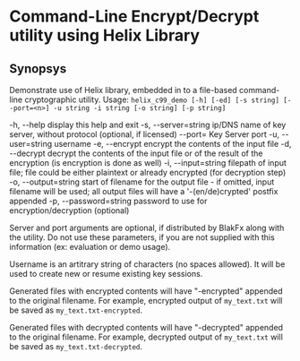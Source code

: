 Command-Line Encrypt/Decrypt utility using Helix Library 
========================================================

## Synopsys
Demonstrate use of Helix library, embedded in to a file-based command-line cryptographic utility.
Usage: 
`helix_c99_demo [-h] [-ed] [-s string] [--port=<n>] -u string -i string [-o string] [-p string]`

  -h, --help                display this help and exit
  -s, --server=string       ip/DNS name of key server, without protocol (optional, if licensed)
  --port=<n>                Key Server port
  -u, --user=string         username
  -e, --encrypt             encrypt the contents of the input file
  -d, --decrypt             decrypt the contents of the input file or of the result of the encryption (is encryption is done as well)
  -i, --input=string        filepath of input file; file could be either plaintext or already encrypted (for decryption step)
  -o, --output=string       start of filename for the output file - if omitted, input filename will be used; all output files will have a '-(en/de)crypted' postfix appended
  -p, --password=string     password to use for encryption/decryption (optional)


Server and port arguments are optional, if distributed by BlakFx along with the utility.
Do not use these parameters, if you are not supplied with this information (ex: evaluation or demo usage).

Username is an artitrary string of characters (no spaces allowed). 
It will be used to create new or resume existing key sessions.

Generated files with encrypted contents will have "-encrypted" appended to the original filename. 
For example, encrypted output of `my_text.txt` will be saved as `my_text.txt-encrypted`.

Generated files with decrypted contents will have "-decrypted" appended to the original filename.
For example, decrypted output of `my_text.txt` will be saved as `my_text.txt-decrypted`.
